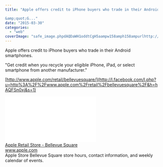 ```yaml
---
title: "Apple offers credit to iPhone buyers who trade in their Android smartphones.

&amp;quot;G..."
date: "2015-03-30"
categories: 
  - "web"
coverImage: "safe_image.phpdAQDaWH1oddtCgH5aampw158amph158ampurlhttp://images.apple_.com/retail/bellevuesquare/images/bellevuesquare_hero.jpg"
---
```


Apple offers credit to iPhone buyers who trade in their Android smartphones.  
  
"Get credit when you recycle your eligible iPhone, iPad, or select smartphone from another manufacturer."  
  
[http://www.apple.com/retail/bellevuesquare/](http://l.facebook.com/l.php?u=http%3A%2F%2Fwww.apple.com%2Fretail%2Fbellevuesquare%2F&h=hAQFSn0xj&s=1)  
  
[![](images/safe_image.php?d=AQDaWH1oddtCgH5a&w=158&h=158&url=http%3A%2F%2Fimages.apple.com%2Fretail%2Fbellevuesquare%2Fimages%2Fbellevuesquare_hero.jpg)](http://l.facebook.com/l.php?u=http%3A%2F%2Fwww.apple.com%2Fretail%2Fbellevuesquare%2F&h=AAQEjwGB-&s=1)  
[Apple Retail Store - Bellevue Square](http://l.facebook.com/l.php?u=http%3A%2F%2Fwww.apple.com%2Fretail%2Fbellevuesquare%2F%3Ffb_ref%3DDefault%26fb_source%3Dmessage&h=8AQFtI07X&s=1)  
www.apple.com  
Apple Store Bellevue Square store hours, contact information, and weekly calendar of events.
